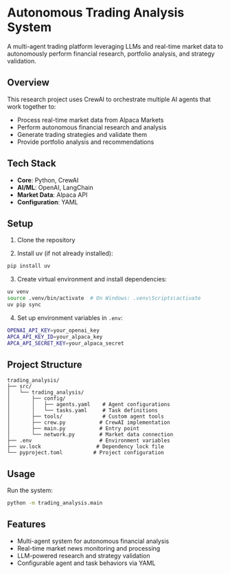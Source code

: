 # Autonomous Trading Analysis System

A multi-agent trading platform leveraging LLMs and real-time market data to autonomously perform financial research, portfolio analysis, and strategy validation.

## Overview

This research project uses CrewAI to orchestrate multiple AI agents that work together to:
- Process real-time market data from Alpaca Markets
- Perform autonomous financial research and analysis
- Generate trading strategies and validate them
- Provide portfolio analysis and recommendations

## Tech Stack

- **Core**: Python, CrewAI
- **AI/ML**: OpenAI, LangChain
- **Market Data**: Alpaca API
- **Configuration**: YAML

## Setup

1. Clone the repository

2. Install uv (if not already installed):
```bash
pip install uv
```

3. Create virtual environment and install dependencies:
```bash
uv venv
source .venv/bin/activate  # On Windows: .venv\Scripts\activate
uv pip sync
```

4. Set up environment variables in `.env`:
```bash
OPENAI_API_KEY=your_openai_key
APCA_API_KEY_ID=your_alpaca_key
APCA_API_SECRET_KEY=your_alpaca_secret
```

## Project Structure

```
trading_analysis/
├── src/
│   └── trading_analysis/
│       ├── config/
│       │   ├── agents.yaml    # Agent configurations
│       │   └── tasks.yaml     # Task definitions
│       ├── tools/             # Custom agent tools
│       ├── crew.py           # CrewAI implementation
│       ├── main.py           # Entry point
│       └── network.py        # Market data connection
├── .env                      # Environment variables
├── uv.lock                  # Dependency lock file
└── pyproject.toml          # Project configuration
```

## Usage

Run the system:
```bash
python -m trading_analysis.main
```

## Features

- Multi-agent system for autonomous financial analysis
- Real-time market news monitoring and processing
- LLM-powered research and strategy validation
- Configurable agent and task behaviors via YAML
